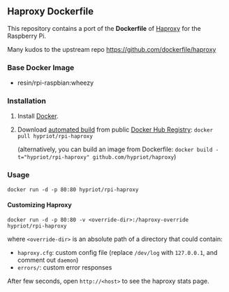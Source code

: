 ## Haproxy Dockerfile


This repository contains a port of the **Dockerfile** of [Haproxy](http://haproxy.1wt.eu/) for the Raspberry Pi.

Many kudos to the upstream repo https://github.com/dockerfile/haproxy

### Base Docker Image

* resin/rpi-raspbian:wheezy


### Installation

1. Install [Docker](https://www.docker.com/).

2. Download [automated build](https://registry.hub.docker.com/u/hypriot/rpi-haproxy/) from public [Docker Hub Registry](https://registry.hub.docker.com/): `docker pull hypriot/rpi-haproxy`

   (alternatively, you can build an image from Dockerfile: `docker build -t="hypriot/rpi-haproxy" github.com/hypriot/haproxy`)


### Usage

    docker run -d -p 80:80 hypriot/rpi-haproxy

#### Customizing Haproxy

    docker run -d -p 80:80 -v <override-dir>:/haproxy-override hypriot/rpi-haproxy

where `<override-dir>` is an absolute path of a directory that could contain:

  - `haproxy.cfg`: custom config file (replace `/dev/log` with `127.0.0.1`, and comment out `daemon`)
  - `errors/`: custom error responses

After few seconds, open `http://<host>` to see the haproxy stats page.
